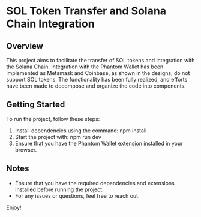 # SOL Token Transfer and Solana Chain Integration

## Overview
This project aims to facilitate the transfer of SOL tokens and integration with the Solana Chain. Integration with the Phantom Wallet has been implemented as Metamask and Coinbase, as shown in the designs, do not support SOL tokens. The functionality has been fully realized, and efforts have been made to decompose and organize the code into components.

## Getting Started
To run the project, follow these steps:
1. Install dependencies using the command:
npm install
2. Start the project with:
npm run dev
3. Ensure that you have the Phantom Wallet extension installed in your browser.

## Notes
- Ensure that you have the required dependencies and extensions installed before running the project.
- For any issues or questions, feel free to reach out.

Enjoy!
